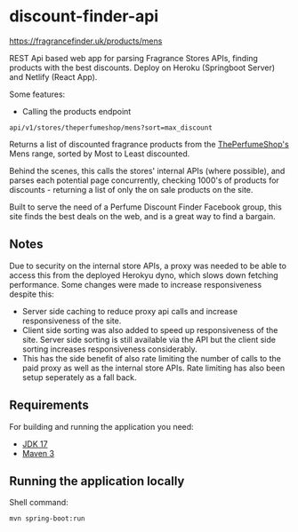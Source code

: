 # discount-finder-api

https://fragrancefinder.uk/products/mens

REST Api based web app for parsing Fragrance Stores APIs, finding products with the best discounts. Deploy on Heroku (Springboot Server) and Netlify (React App).

Some features:

-   Calling the products endpoint

```
api/v1/stores/theperfumeshop/mens?sort=max_discount
```

Returns a list of discounted fragrance products from the [ThePerfumeShop's](https://www.theperfumeshop.com) Mens range, sorted by Most to Least discounted.

Behind the scenes, this calls the stores' internal APIs (where possible), and parses each potential page concurrently, checking 1000's of products for discounts - returning a list of only the on sale products on the site.

Built to serve the need of a Perfume Discount Finder Facebook group, this site finds the best deals on the web, and is a great way to find a bargain.

## Notes

Due to security on the internal store APIs, a proxy was needed to be able to access this from the deployed Herokyu dyno, which slows down fetching performance. Some changes were made to increase responsiveness despite this:

-   Server side caching to reduce proxy api calls and increase responsiveness of the site.
-   Client side sorting was also added to speed up responsiveness of the site. Server side sorting is still available via the API but the client side sorting increases responsiveness considerably.
-   This has the side benefit of also rate limiting the number of calls to the paid proxy as well as the internal store APIs. Rate limiting has also been setup seperately as a fall back.

## Requirements

For building and running the application you need:

-   [JDK 17](http://www.oracle.com/technetwork/java/javase/downloads/jdk8-downloads-2133151.html)
-   [Maven 3](https://maven.apache.org)

## Running the application locally

Shell command:

```shell
mvn spring-boot:run
```
